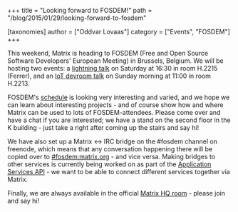 +++
title = "Looking forward to FOSDEM!"
path = "/blog/2015/01/29/looking-forward-to-fosdem"

[taxonomies]
author = ["Oddvar Lovaas"]
category = ["Events", "FOSDEM"]
+++

This weekend, Matrix is heading to FOSDEM (Free and Open Source Software Developers' European Meeting) in Brussels, Belgium. We will be hosting two events: a <a href="https://fosdem.org/2015/schedule/event/matrix/" title="lightning talk">lightning talk</a> on Saturday at 16:30 in room H.2215 (Ferrer), and an <a href="https://fosdem.org/2015/schedule/event/deviot04/" title="IoT devroom talk">IoT devroom talk</a> on Sunday morning at 11:00 in room H.2213.
 
FOSDEM's <a href="https://fosdem.org/2015/schedule/" title="schedule">schedule</a> is looking very interesting and varied, and we hope we can learn about interesting projects - and of course show how and where Matrix can be used to lots of FOSDEM-attendees. Please come over and have a chat if you are interested; we have a stand on the second floor in the K building - just take a right after coming up the stairs and say hi! 
 
We have also set up a Matrix <-> IRC bridge on the #fosdem channel on freenode, which means that any conversation happening there will be copied over to <a href="/beta/#/room/#fosdem:matrix.org" title="#fosdem:matrix.org">#fosdem:matrix.org</a> - and vice versa. Making bridges to other services is currently being worked on as part of the <a href="https://github.com/matrix-org/matrix-doc/blob/application-services/drafts/application_services.rst" title="Application Services API">Application Services API</a> - we want to be able to connect different services together via Matrix.
 
Finally, we are always available in the official <a href="/beta/#/room/#matrix:matrix.org" title="Matrix HQ room">Matrix HQ room</a> - please join and say hi!
